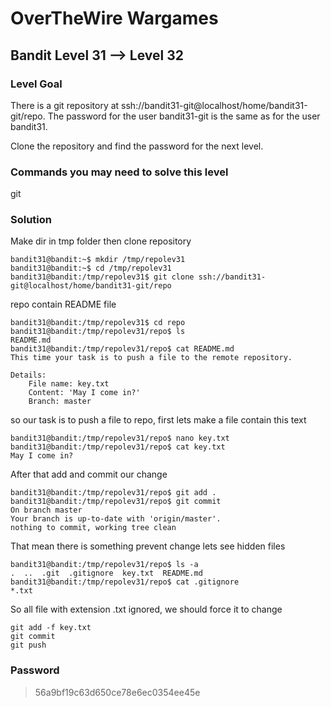 # OverTheWire Wargames

## Bandit Level 31 --> Level 32
### Level Goal
There is a git repository at ssh://bandit31-git@localhost/home/bandit31-git/repo. The password for the user bandit31-git is the same as for the user bandit31.

Clone the repository and find the password for the next level.

### Commands you may need to solve this level
git

### Solution

Make dir in tmp folder then clone repository
```console
bandit31@bandit:~$ mkdir /tmp/repolev31
bandit31@bandit:~$ cd /tmp/repolev31
bandit31@bandit:/tmp/repolev31$ git clone ssh://bandit31-git@localhost/home/bandit31-git/repo
```

repo contain README file 
```console
bandit31@bandit:/tmp/repolev31$ cd repo
bandit31@bandit:/tmp/repolev31/repo$ ls
README.md
bandit31@bandit:/tmp/repolev31/repo$ cat README.md 
This time your task is to push a file to the remote repository.

Details:
    File name: key.txt
    Content: 'May I come in?'
    Branch: master
```

so our task is to push a file to repo, first lets make a file contain this text
```console
bandit31@bandit:/tmp/repolev31/repo$ nano key.txt
bandit31@bandit:/tmp/repolev31/repo$ cat key.txt 
May I come in?
```

After that add and commit our change
```console
bandit31@bandit:/tmp/repolev31/repo$ git add .
bandit31@bandit:/tmp/repolev31/repo$ git commit
On branch master
Your branch is up-to-date with 'origin/master'.
nothing to commit, working tree clean
```

That mean there is something prevent change lets see hidden files
```console
bandit31@bandit:/tmp/repolev31/repo$ ls -a
.  ..  .git  .gitignore  key.txt  README.md
bandit31@bandit:/tmp/repolev31/repo$ cat .gitignore
*.txt
```

So all file with extension .txt ignored, we should force it to change
```console
git add -f key.txt
git commit 
git push
```
### Password
> 56a9bf19c63d650ce78e6ec0354ee45e

  
